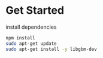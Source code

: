 # Get Started

install dependencies

```bash
npm install
sudo apt-get update
sudo apt-get install -y libgbm-dev
```
